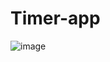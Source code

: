 # Timer-app
![image](https://user-images.githubusercontent.com/66934832/133581267-9c60cb04-dcf2-4747-b2a7-74932efd9c4e.png)
